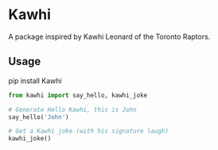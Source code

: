 # Kawhi

A package inspired by Kawhi Leonard of the Toronto Raptors.

## Usage

pip install Kawhi

``` python
from kawhi import say_hello, kawhi_joke

# Generate Hello Kawhi, this is John
say_hello('John')

# Get a Kawhi joke (with his signature laugh)
kawhi_joke()
```
